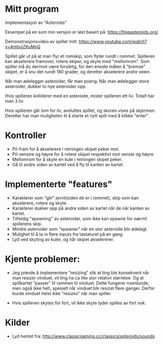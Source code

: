 # Mitt program

Implementasjon av "Asteroids"

Eksempel på en som min versjon er løst basert på: https://freeasteroids.org/

Demonstrasjonsvideo av spillet mitt:
https://www.youtube.com/watch?v=4mbuiZKuMnQ


Spillet går ut på at man flyr et romskip, som flyter rundt i rommet. Spilleren kan akselerere framover,
rotere skiper, og skyte med "mellomrom".
Som spiller må du derimot være forsiktig, for den eneste måten å "bremse" skipet, er å snu det rundt 180 grader,
og deretter akselerere andre veien.

Når man ødelegger asteroider, får man poeng. Når man ødelegger store asteroider, dukker to nye asteroider opp.

Hvis spilleren kolliderer med en asteroide, mister spilleren ett liv. Totalt har man 3 liv.

Hvis spilleren går tom for liv, avsluttes spillet, og skoren vises på skjermen.
Deretter har man muligheten til å starte et nytt spill med å klikke "enter".


# Kontroller
* Pil-fram for å akselerere i retningen skipet peker mot.
* Pil-venstre og høyre for å rotere skipet respektivt mot venste og høyre.
* Mellomrom for å skyte en kule i retningen skipet peker.
* Gå til andre siden av kartet ved å fly til kanten av kartet.


# Implementerte "features"
* Karakterer som "glir" jevnt(siden de er i rommet), skip som kan akselerere, rotere og skyte.
* Karakterer dukker opp på andre siden av kartet når de når kanten av kartet.
* Tilfeldig "spawning" av asteroider, som ikke kan spawne for nærmt spillerens skip.
* Mindre asteroider som "spawner" når en stor asteroide blir ødelagt.
* Mulighet til å ta in flere inputs fra tastaturet på en gang.
* Lyd ved skyting av kuler, og når skipet akselererer.


# Kjente problemer:
* Jeg prøvde å implementere "resizing" slik at ting ble konsekvent når man resizer vinduet, vil ting ha ca like stor relativt størrelse.
Og at spillkartet "passer" til rammen til vinduet. Dette fungerer noenlunde, men også ikke helt, spesielt når vinduet blir resizet flere ganger.
Derfor burde vinduet helst ikke "resizes" når man spiller.

* Hvis spilleren skytes for fort, vil ikke skyte lyder spilles av fort nok.

# Kilder
* Lyd hentet fra: http://www.classicgaming.cc/classics/asteroids/sounds


